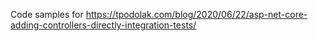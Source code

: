 Code samples for https://tpodolak.com/blog/2020/06/22/asp-net-core-adding-controllers-directly-integration-tests/